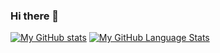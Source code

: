 ### Hi there 👋

[![My GitHub stats](https://github-readme-stats.vercel.app/api?username=gkhays&count_private=true&show_icons=true)](https://github.com/gkhays/)
[![My GitHub Language Stats](https://github-readme-stats.vercel.app/api/top-langs/?username=gkhays&langs_count=5)]()
<!--
**gkhays/gkhays** is a ✨ _special_ ✨ repository because its `README.md` (this file) appears on your GitHub profile.

Here are some ideas to get you started:

- 🔭 I’m currently working on ...
- 🌱 I’m currently learning ...
- 👯 I’m looking to collaborate on ...
- 🤔 I’m looking for help with ...
- 💬 Ask me about ...
- 📫 How to reach me: ...
- 😄 Pronouns: ...
- ⚡ Fun fact: ...
-->
